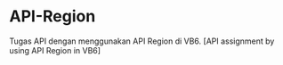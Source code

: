 # API-Region
Tugas API dengan menggunakan API Region di VB6. [API assignment by using API Region in VB6]
